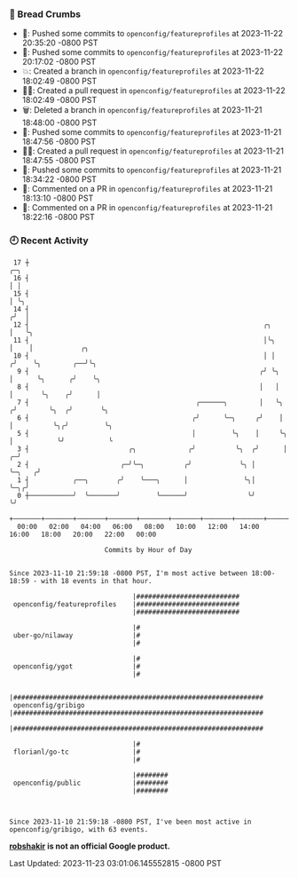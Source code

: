 ### 🍞 Bread Crumbs

 * 🚢: Pushed some commits to `openconfig/featureprofiles` at 2023-11-22 20:35:20 -0800 PST
 * 🚢: Pushed some commits to `openconfig/featureprofiles` at 2023-11-22 20:17:02 -0800 PST
 * 💥: Created a branch in `openconfig/featureprofiles` at 2023-11-22 18:02:49 -0800 PST
 * ✍🏼: Created a pull request in `openconfig/featureprofiles` at 2023-11-22 18:02:49 -0800 PST
 * 🗑: Deleted a branch in `openconfig/featureprofiles` at 2023-11-21 18:48:00 -0800 PST
 * 🚢: Pushed some commits to `openconfig/featureprofiles` at 2023-11-21 18:47:56 -0800 PST
 * ✍🏼: Created a pull request in `openconfig/featureprofiles` at 2023-11-21 18:47:55 -0800 PST
 * 🚢: Pushed some commits to `openconfig/featureprofiles` at 2023-11-21 18:34:22 -0800 PST
 * 💬: Commented on a PR in  `openconfig/featureprofiles` at 2023-11-21 18:13:10 -0800 PST
 * 💬: Commented on a PR in  `openconfig/featureprofiles` at 2023-11-21 18:22:16 -0800 PST

### 🕘 Recent Activity
```
 17 ┼                                                                            ╭─╮
 16 ┤                                                                            │ │
 15 ┤                                                                            │ ╰╮
 14 ┤                                                                           ╭╯  │
 12 ┤                                                           ╭╮              │   ╰╮
 11 ┤                                                           │╰╮             │    │            ╭╮
 10 ┤                                                           │ │            ╭╯    ╰╮        ╭──╯╰╮
  9 ┤                                                          ╭╯ ╰╮           │      ╰╮      ╭╯    ╰╮
  8 ┤                                                          │   │           │       ╰╮    ╭╯      │
  7 ┤                                          ╭──────╮        │   ╰╮         ╭╯        ╰╮  ╭╯       ╰╮
  6 ┤                                         ╭╯      ╰─╮     ╭╯    │         │          ╰╮╭╯         ╰╮
  5 ┤                                         │         ╰╮    │     ╰╮        │           ╰╯           ╰
  3 ┤                         ╭╮             ╭╯          ╰╮  ╭╯      │      ╭─╯
  2 ┤                       ╭─╯╰─╮          ╭╯            ╰╮ │       ╰─╮   ╭╯
  1 ┤           ╭──╮       ╭╯    ╰───╮      │              ╰╮│         ╰─╮╭╯
  0 ┼───────────╯  ╰───────╯         ╰──────╯               ╰╯           ╰╯
    +───────+───────+───────+───────+───────+───────+───────+───────+───────+───────+───────+───────+────
  00:00   02:00   04:00   06:00   08:00   10:00   12:00   14:00   16:00   18:00   20:00   22:00   00:00   

						Commits by Hour of Day


Since 2023-11-10 21:59:18 -0800 PST, I'm most active between 18:00-18:59 - with 18 events in that hour.

```



```
                               |##########################
 openconfig/featureprofiles    |##########################
                               |##########################

                               |#
 uber-go/nilaway               |#
                               |#

                               |#
 openconfig/ygot               |#
                               |#

                               |###############################################################
 openconfig/gribigo            |###############################################################
                               |###############################################################

                               |#
 florianl/go-tc                |#
                               |#

                               |########
 openconfig/public             |########
                               |########



Since 2023-11-10 21:59:18 -0800 PST, I've been most active in openconfig/gribigo, with 63 events.

```
**[robshakir](mailto:robjs@google.com) is not an official Google product.**  


Last Updated: 2023-11-23 03:01:06.145552815 -0800 PST
